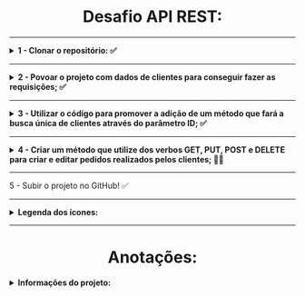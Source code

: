 <h1 align='center'>Desafio API REST:</h1>

--------------------------------------------------

<details>
  <summary> <b>1 - Clonar o repositório: ✅ </b> </summary>
  <br>
  Através desse repositório, faça as próximas etapas do desafio: 
  
  * https://github.com/guimendes92/cardinalidade
  
</details>

--------------------------------------------------

<details>
  <summary> <b>2 - Povoar o projeto com dados de clientes para conseguir fazer as requisições; ✅</b> </summary>
  <br>
 
  * Já existe o método para criar clientes, basta criar uma requisição com os parâmetros necessários para preencher os campor da tabela; 
</details>

--------------------------------------------------

<details>
  <summary> <b>3 - Utilizar o código para promover a adição de um método que fará a busca única de clientes através do parâmetro ID; ✅</b> </summary>
  <br>
 
  * Atualmente é possível verificar as pessoas cadastradas, porém, isso gera um json com a lista de TODOS os compradores, o objetivo é buscar um comprador específico através de sua identificação única ID;
</details>

--------------------------------------------------

<details>
  <summary> <b>4 - Criar um método que utilize dos verbos GET, PUT, POST e DELETE para criar e editar pedidos realizados pelos clientes; 👨‍💻</b> </summary>
  <br>

 Esse método precisa:

* criar novos pedidos; ✅
* listar TODOS os pedidos realizados pelo cliente; ✅
* listar pedidos específicos através do ID da compra; ✅
* atualizar pedidos; 🕒
* deletar todos os pedidos; 🕒
* deletar pedidos específicos através do ID da compra; 🕒
 </details>

--------------------------------------------------

5 - Subir o projeto no GitHub! ✅

--------------------------------------------------

<details>
  <summary> <b>Legenda dos ícones:</b> </summary>
  <br>
  
  * ✅ -> Finalizado
  * 👨‍💻 -> Em progresso
  * 🕒 -> Não iniciado
 </details>
 
 --------------------------------------------------

 <h1 align='center'>Anotações:</h1>

<details>
  <summary> <b>Informações do projeto:</b> </summary>
  
--------------------------------------------------
  
  <details> 
    <summary> <b>Acesso as tabelas:</b> </summary>
    
  <br>
  Para acessar as tabelas do projeto, após iniciá-lo, acesse o link abaixo e clique em connect:
  
  <br>
    
    http://localhost:8080/h2-console/login.jsp?jsessionid=ed19cebe9f228d63816f9185f0931375

  Isso é necessário porque o projeto foi desenvolvido de forma simples, com o objetivo de ser iniciado facilmente, sem a necessidade de uma estrutura MySQL local na máquina do usuário.
    </details>

  --------------------------------------------------

  <details> 
    <summary> <b>Povoando as tabelas para realizar os testes: 📊</b> </summary>
    <br>
    Para testar os métodos disponíveis na aplicação, primeiro, é preciso adicionar dados a ela. Esses dados são referentes ao cadastro de clientes e criação de um pedido, e para fazermos as requisições de        criação de pedidos e cadastramento de compradores, por exemplo, aconselho que seja utilizado o Insomnia ou Postman, mas, tranquilarmente é possível utilizar outras ferramentas disponíveis! :) 
  
  <br>
  <br>

--------------------------------------------------
  
  <details> 
    <summary> <b>Cadastrando clientes: 👥</b> </summary>
    
  <br>
    
   Para cadastramos um cliente em nossa aplicação, temos o seguinte modelo de JSON para ser lançado:
    
  <br>

    POST -> http://localhost:8080/comprador

    {
    	"nome" : "Ada",
    	"sobrenome" : "Wong",
    	"idade" : "28"
    }
    
  </details>

--------------------------------------------------
   
   <details> 
    <summary> <b>Listando TODOS os clientes cadastrados: 📋</b> </summary>
    <br>
    
   Para verificarmos todos os clientes cadastrados em nossa aplicação, utilize o comando abaixo:
    <br>

    GET -> http://localhost:8080/comprador/listar/compradores

  Essa listagem dos compradores adicionados, podem também ser realizadas através de consultas diretas em nossa tabela, com o seguinte comando:

    SELECT * FROM comprador
    
  </details>

  </details>
 
 </details>








<!-- ![Loading](https://media.giphy.com/media/xTkcEQACH24SMPxIQg/giphy.gif) -->
